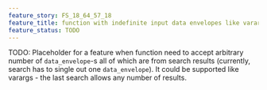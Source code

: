 ```yaml
---
feature_story: FS_18_64_57_18
feature_title: function with indefinite input data envelopes like varargs
feature_status: TODO
---
```


TODO: Placeholder for a feature when function need to accept arbitrary number of `data_envelope`-s
      all of which are from search results (currently, search has to single out one `data_envelope`).
      It could be supported like varargs - the last search allows any number of results.

